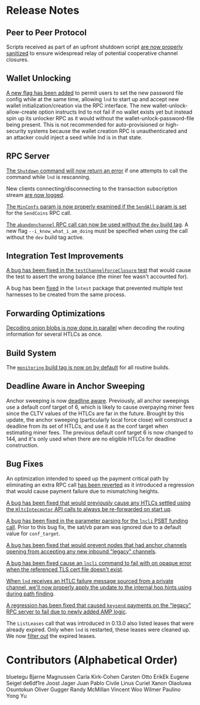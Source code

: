 # Release Notes

## Peer to Peer Protocol

Scripts received as part of an upfront shutdown script [are now properly
sanitized](https://github.com/brronsuite/lnd/pull/5369) to ensure
widespread relay of potential cooperative channel closures.

## Wallet Unlocking

[A new flag has been added](https://github.com/brronsuite/lnd/pull/5457)
to permit users to set the new password file config while at the same time,
allowing `lnd` to start up and accept new wallet initialization/creation via the
RPC interface. The new wallet-unlock-allow-create option instructs lnd to not
fail if no wallet exists yet but instead spin up its unlocker RPC as it would
without the wallet-unlock-password-file being present.  This is not recommended
for auto-provisioned or high-security systems because the wallet creation RPC
is unauthenticated and an attacker could inject a seed while lnd is in that
state.

## RPC Server

[The `Shutdown` command will now return an
error](https://github.com/brronsuite/lnd/pull/5364) if one attempts to
call the command while `lnd` is rescanning.

New clients connecting/disconnecting to the transaction subscription stream
[are now logged](https://github.com/brronsuite/lnd/pull/5358).

[The `MinConfs` param is now properly examined if the `SendAll` param is
set](https://github.com/brronsuite/lnd/pull/5200) for the `SendCoins` RPC
call.

[The `abandonchannel` RPC call can now be used without the `dev` build
tag](https://github.com/brronsuite/lnd/pull/5335). A new flag
`--i_know_what_i_am_doing` must be specified when using the call without the
`dev` build tag active.

## Integration Test Improvements

[A bug has been fixed in the `testChannelForceClosure`
test](https://github.com/brronsuite/lnd/pull/5348) that would cause the
test to assert the wrong balance (the miner fee wasn't accounted for).

A bug has been [fixed](https://github.com/brronsuite/lnd/pull/5674) in 
the `lntest` package that prevented multiple test harnesses to be created from 
the same process.

## Forwarding Optimizations

[Decoding onion blobs is now done in
parallel](https://github.com/brronsuite/lnd/pull/5248) when decoding the
routing information for several HTLCs as once.

## Build System

The [`monitoring` build tag is now on by
default](https://github.com/brronsuite/lnd/pull/5399) for all routine
builds.

## Deadline Aware in Anchor Sweeping

Anchor sweeping is now [deadline
aware](https://github.com/brronsuite/lnd/pull/5148). Previously, all
anchor sweepings use a default conf target of 6, which is likely to cause
overpaying miner fees since the CLTV values of the HTLCs are far in the future.
Brought by this update, the anchor sweeping (particularly local force close)
will construct a deadline from its set of HTLCs, and use it as the conf target
when estimating miner fees. The previous default conf target 6 is now changed
to 144, and it's only used when there are no eligible HTLCs for deadline
construction.

## Bug Fixes

An optimization intended to speed up the payment critical path by
eliminating an extra RPC call [has been
reverted](https://github.com/brronsuite/lnd/pull/5404) as it
introduced a regression that would cause payment failure due to mismatching
heights.

[A bug has been fixed that would previously cause any HTLCs settled using the
`HltcInteceptor` API calls to always be re-forwarded on start
up](https://github.com/brronsuite/lnd/pull/5280).

[A bug has been fixed in the parameter parsing for the `lncli` PSBT funding
call](https://github.com/brronsuite/lnd/pull/5441).  Prior to this bug
fix, the sat/vb param was ignored due to a default value for `conf_target`.

[A bug has been fixed that would prevent nodes that had anchor channels opening
from accepting any new inbound "legacy"
channels](https://github.com/brronsuite/lnd/pull/5428).

[A bug has been fixed cause an `lncli` command to fail with on opaque error
when the referenced TLS cert file doesn't
exist](https://github.com/brronsuite/lnd/pull/5416).

[When `lnd` receives an HTLC failure message sourced from a private channel,
we'll now properly apply the update to the internal hop hints using during path
finding](https://github.com/brronsuite/lnd/pull/5332).

[A regression has been fixed that caused `keysend` payments on the "legacy" RPC
server to fail due to newly added AMP
logic](https://github.com/brronsuite/lnd/pull/5419).

The `ListLeases` call that was introduced in 0.13.0 also listed leases that were
already expired. Only when `lnd` is restarted, these leases were cleaned up. We
now [filter out](https://github.com/brronsuite/lnd/pull/5472) the expired
leases.

# Contributors (Alphabetical Order)

bluetegu 
Bjarne Magnussen 
Carla Kirk-Cohen
Carsten Otto 
ErikEk 
Eugene Seigel
de6df1re 
Joost Jager 
Juan Pablo Civile 
Linus Curiel Xanon
Olaoluwa Osuntokun 
Oliver Gugger 
Randy McMillan 
Vincent Woo 
Wilmer Paulino 
Yong Yu
